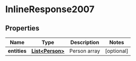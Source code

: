 

# InlineResponse2007

## Properties

Name | Type | Description | Notes
------------ | ------------- | ------------- | -------------
**entities** | [**List&lt;Person&gt;**](Person.md) | Person array |  [optional]



